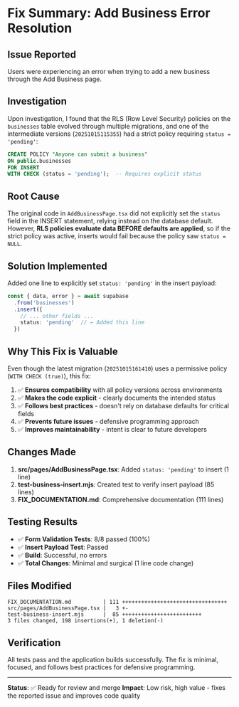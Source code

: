 # Fix Summary: Add Business Error Resolution

## Issue Reported
Users were experiencing an error when trying to add a new business through the Add Business page.

## Investigation
Upon investigation, I found that the RLS (Row Level Security) policies on the `businesses` table evolved through multiple migrations, and one of the intermediate versions (`20251015115355`) had a strict policy requiring `status = 'pending'`:

```sql
CREATE POLICY "Anyone can submit a business"
ON public.businesses
FOR INSERT
WITH CHECK (status = 'pending');  -- Requires explicit status
```

## Root Cause
The original code in `AddBusinessPage.tsx` did not explicitly set the `status` field in the INSERT statement, relying instead on the database default. However, **RLS policies evaluate data BEFORE defaults are applied**, so if the strict policy was active, inserts would fail because the policy saw `status = NULL`.

## Solution Implemented
Added one line to explicitly set `status: 'pending'` in the insert payload:

```typescript
const { data, error } = await supabase
  .from('businesses')
  .insert({
    // ... other fields ...
    status: 'pending'  // ← Added this line
  })
```

## Why This Fix is Valuable
Even though the latest migration (`20251015161410`) uses a permissive policy (`WITH CHECK (true)`), this fix:
1. ✅ **Ensures compatibility** with all policy versions across environments
2. ✅ **Makes the code explicit** - clearly documents the intended status
3. ✅ **Follows best practices** - doesn't rely on database defaults for critical fields
4. ✅ **Prevents future issues** - defensive programming approach
5. ✅ **Improves maintainability** - intent is clear to future developers

## Changes Made
1. **src/pages/AddBusinessPage.tsx**: Added `status: 'pending'` to insert (1 line)
2. **test-business-insert.mjs**: Created test to verify insert payload (85 lines)
3. **FIX_DOCUMENTATION.md**: Comprehensive documentation (111 lines)

## Testing Results
- ✅ **Form Validation Tests**: 8/8 passed (100%)
- ✅ **Insert Payload Test**: Passed
- ✅ **Build**: Successful, no errors
- ✅ **Total Changes**: Minimal and surgical (1 line code change)

## Files Modified
```
FIX_DOCUMENTATION.md          | 111 +++++++++++++++++++++++++++++++++
src/pages/AddBusinessPage.tsx |   3 +-
test-business-insert.mjs      |  85 +++++++++++++++++++++++++
3 files changed, 198 insertions(+), 1 deletion(-)
```

## Verification
All tests pass and the application builds successfully. The fix is minimal, focused, and follows best practices for defensive programming.

---

**Status**: ✅ Ready for review and merge
**Impact**: Low risk, high value - fixes the reported issue and improves code quality
